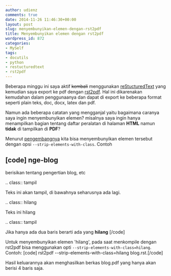 ```yaml
---
author: udienz
comments: true
date: 2014-11-26 11:46:30+00:00
layout: post
slug: menyembunyikan-elemen-dengan-rst2pdf
title: Menyembunyikan elemen dengan rst2pdf
wordpress_id: 872
categories:
- MySelf
tags:
- docutils
- python
- restucturedtext
- rst2pdf
---
```


Beberapa minggu ini saya aktif <del>kembali</del> menggunakan [reStucturedText](http://docutils.sourceforge.net/rst.html) yang kemudian saya export ke pdf dengan [rst2pdf](http://code.google.com/p/rst2pdf/). Hal ini dikarenakan kemudahan dalam penggunaanya dan dapat di export ke beberapa format seperti plain teks, doc, docx, latex dan pdf.

Namun ada beberapa catatan yang mengganjal yaitu bagaimana caranya saya ingin menyembunyikan elemen? misalnya saya ingin hanya menampilkan bagian tentang daftar peralatan di halaman **HTML** namun **tidak** di tampilkan di **PDF**?

Menurut [pengembangnya](http://ralsina.me/weblog/posts/new-rst2pdf-feature-strip-elements-with-class.html) kita bisa menyembunyikan elemen tersebut dengan opsi `--strip-elements-with-class`. Contoh

[code]
nge-blog
-----------

berisikan tentang pengertian blog, etc

.. class:: tampil

Teks ini akan tampil, di bawahnya seharusnya ada lagi.

.. class:: hilang

Teks ini hilang

.. class:: tampil

Jika hanya ada dua baris berarti ada yang **hilang**
[/code]

Untuk menyembunyikan elemen 'hilang', pada saat menkompile dengan rst2pdf bisa menggunakan opti `--strip-elements-with-class=hilang`. Contoh:
[code]
rst2pdf --strip-elements-with-class=hilang blog.rst.[/code]

Hasil keluarannya akan menghasilkan berkas blog.pdf yang hanya akan berisi 4 baris saja.
